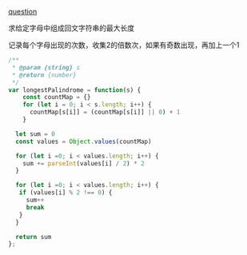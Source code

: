 [question](https://leetcode.com/problems/longest-palindrome)

求给定字母中组成回文字符串的最大长度

记录每个字母出现的次数，收集2的倍数次，如果有奇数出现，再加上一个1

```js
/**
 * @param {string} s
 * @return {number}
 */
var longestPalindrome = function(s) {
    const countMap = {}
    for (let i = 0; i < s.length; i++) {
      countMap[s[i]] = (countMap[s[i]] || 0) + 1
    }

  let sum = 0
  const values = Object.values(countMap)

  for (let i =0; i < values.length; i++) {
    sum += parseInt(values[i] / 2) * 2
  }

  for (let i =0; i < values.length; i++) {
   if (values[i] % 2 !== 0) {
     sum++
     break
   }
  }

  return sum
};
```
